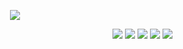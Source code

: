 <p align="center">
<img src="https://user-images.githubusercontent.com/39852038/49236886-26a70680-f40e-11e8-9ef8-bd78aff59191.gif"/>
</p>

<p align="right">

  <img src="https://badge.fury.io/js/vue-cryptobar.svg"/>
  <img src="https://img.shields.io/badge/node%20version-8.4.0-blue.svg"/>
  <img src="https://travis-ci.com/onurrozkaan/vue-cryptobar.svg"/>
  <img src="https://img.shields.io/github/issues/onurrozkaan/vue-cryptobar.svg"/>
  <img src="https://img.shields.io/github/license/onurrozkaan/vue-cryptobar.svg"/>

  </p>

